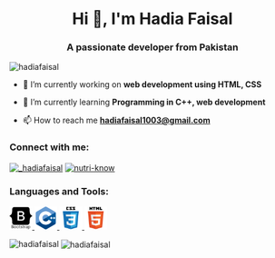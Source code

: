 ![<logo align="center">](https://github.com/HadiaFaisal/Hadia-Faisal/blob/main/me.png)

<h1 align="center">Hi 👋, I'm Hadia Faisal</h1>
<h3 align="center">A passionate developer from Pakistan</h3>

<p align="left"> <img src="https://komarev.com/ghpvc/?username=hadiafaisal&label=Profile%20views&color=0e75b6&style=flat" alt="hadiafaisal" /> </p>

- 🔭 I’m currently working on **web development using HTML, CSS**

- 🌱 I’m currently learning **Programming in C++, web development**

- 📫 How to reach me **hadiafaisal1003@gmail.com**

<h3 align="left">Connect with me:</h3>
<p align="left">
<a href="https://instagram.com/_hadiafaisal" target="blank"><img align="center" src="https://raw.githubusercontent.com/rahuldkjain/github-profile-readme-generator/master/src/images/icons/Social/instagram.svg" alt="_hadiafaisal" height="30" width="40" /></a>
<a href="https://www.youtube.com/c/nutri-know" target="blank"><img align="center" src="https://raw.githubusercontent.com/rahuldkjain/github-profile-readme-generator/master/src/images/icons/Social/youtube.svg" alt="nutri-know" height="30" width="40" /></a>
</p>

<h3 align="left">Languages and Tools:</h3>
<p align="left"> <a href="https://getbootstrap.com" target="_blank" rel="noreferrer"> <img src="https://raw.githubusercontent.com/devicons/devicon/master/icons/bootstrap/bootstrap-plain-wordmark.svg" alt="bootstrap" width="40" height="40"/> </a> <a href="https://www.w3schools.com/cpp/" target="_blank" rel="noreferrer"> <img src="https://raw.githubusercontent.com/devicons/devicon/master/icons/cplusplus/cplusplus-original.svg" alt="cplusplus" width="40" height="40"/> </a> <a href="https://www.w3schools.com/css/" target="_blank" rel="noreferrer"> <img src="https://raw.githubusercontent.com/devicons/devicon/master/icons/css3/css3-original-wordmark.svg" alt="css3" width="40" height="40"/> </a> <a href="https://www.w3.org/html/" target="_blank" rel="noreferrer"> <img src="https://raw.githubusercontent.com/devicons/devicon/master/icons/html5/html5-original-wordmark.svg" alt="html5" width="40" height="40"/> </a> </p>

<p><img align="left" src="https://github-readme-stats.vercel.app/api/top-langs?username=hadiafaisal&show_icons=true&locale=en&layout=compact" alt="hadiafaisal" /></p>

<p>&nbsp;<img align="center" src="https://github-readme-stats.vercel.app/api?username=hadiafaisal&show_icons=true&locale=en" alt="hadiafaisal" /></p>
